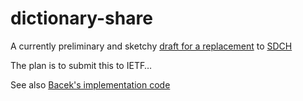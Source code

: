 # dictionary-share
A currently preliminary and sketchy [draft for a replacement](https://chaals.github.io/dictionary-share/) to [SDCH](https://tools.ietf.org/html/draft-lee-sdch-spec-00)

The plan is to submit this to IETF…

See also [Bacek's implementation code](https://github.com/bacek/sdchx_module)
